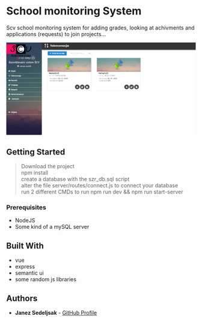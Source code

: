 # School monitoring System

Scv school monitoring system for adding grades, looking at achivments and applications (requests) to join projects...

![alt text](https://github.com/JanezSedeljsak/scv-sms/blob/master/site.png)

## Getting Started

> Download the project<br/>
> npm install<br/>
> create a database with the szr_db.sql script<br/>
> alter the file server/routes/connect.js to connect your database<br/>
> run 2 different CMDs to run npm run dev && npm run start-server <br/>

### Prerequisites

* NodeJS 
* Some kind of a mySQL server

## Built With

* vue
* express
* semantic ui 
* some random js libraries

## Authors

* **Janez Sedeljsak** - [GitHub Profile](https://github.com/JanezSedeljsak)

